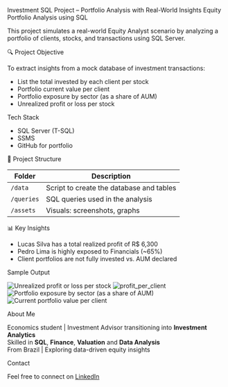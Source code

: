 Investment SQL Project – Portfolio Analysis with Real-World Insights
Equity Portfolio Analysis using SQL


This project simulates a real-world Equity Analyst scenario by analyzing a portfolio of clients, stocks, and transactions using SQL Server.

🔍 Project Objective

To extract insights from a mock database of investment transactions:
- List the total invested by each client per stock
- Portfolio current value per client
- Portfolio exposure by sector (as a share of AUM)
- Unrealized profit or loss per stock

Tech Stack
- SQL Server (T-SQL)
- SSMS
- GitHub for portfolio

📁 Project Structure

| Folder         | Description                          |
|----------------|--------------------------------------|
| `/data`        | Script to create the database and tables |
| `/queries`     | SQL queries used in the analysis     |
| `/assets`      | Visuals: screenshots, graphs         |

📊 Key Insights

- Lucas Silva has a total realized profit of R$ 6,300  
- Pedro Lima is highly exposed to Financials (~65%)  
- Client portfolios are not fully invested vs. AUM declared

Sample Output

![Unrealized profit or loss per stock](https://github.com/user-attachments/assets/a48e654c-ff00-49ba-9ab8-c3ab35515bdb)
![profit_per_client](https://github.com/user-attachments/assets/571460a1-739c-4d74-8fa9-2dc9787bd36e)
![Portfolio exposure by sector (as a share of AUM)](https://github.com/user-attachments/assets/9a37aea0-eda5-4f29-b672-b007c011c86d)
![Current portfolio value per client](https://github.com/user-attachments/assets/4e823985-cf96-493b-80a5-79c367ae0976)

About Me

Economics student | Investment Advisor transitioning into **Investment Analytics**  
Skilled in **SQL**, **Finance**, **Valuation** and **Data Analysis**  
From Brazil | Exploring data-driven equity insights

Contact

Feel free to connect on [LinkedIn](https://www.linkedin.com/in/nicolasmichels)

